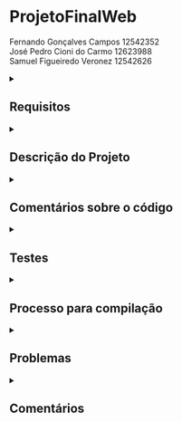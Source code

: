 # ProjetoFinalWeb

Fernando Gonçalves Campos 12542352 <br>
José Pedro Cioni do Carmo 12623988 <br>
Samuel Figueiredo Veronez 12542626

<!--Requirements-->
<details>
<summary>
  
## Requisitos
  
</summary>

  1. Dois tipos de usuários: Clientes e Administradores:<br>
  
    . Administradores gerenciam o registro de outros administradores, clientes e produtos/serviços.
  
    . Os clientes são usuários que acessam o sistema para comprar produtos/serviços.
  
    . O registro do administrador inclui, pelo menos: nome, id, telefone e e-mail.
  
    . Cada registro de cliente inclui, pelo menos: nome, id, endereço, telefone e e-mail.

  
  2. Produtos:
  
    . Os registros de produtos/serviços incluem, pelo menos: nome, id, foto, descrição, preço, quantidade em estoque e quantidade vendida.

    . Venda de Produtos (ou Serviços): Produtos são selecionados, sua quantidade escolhida e incluídos em um carrinho. Os produtos são comprados usando um número de cartão de crédito.

    . Gerenciamento de Produtos/Serviços: Administradores podem criar/atualizar/ler/excluir (CRUD) novos produtos e serviços. Por exemplo, eles podem alterar a quantidade em estoque.


  3. O sistema deve atender aos requisitos de acessibilidade e oferecer boa usabilidade. O sistema deve ser responsivo, o que significa que deve concluir as tarefas atribuídas dentro de um tempo razoável.<br>

</details>

<!--Project description-->
<details>
<summary>

## Descrição do Projeto

</summary>
  
  PetLove é um site de petshop completo, oferecendo produtos e informações para cuidar dos animais de estimação. Com interface amigável.
  
  Como funcionalidade extra criamos um botão de dark mode.

  Uma <a href="https://www.figma.com/proto/x9shT7gVxjjd68K5l27GCM/Web?type=design&node-id=1-3&scaling=min-zoom&page-id=0%3A1&starting-point-node-id=1%3A3">Versão Figma</a> do mockup também foi feita.
  
  Os arquivos HTML/CSS de algumas dessas páginas estão disponibilizados na <a href="https://github.com/Fernando-Goncalves-Campos/ProjetoFinalWeb/tree/main/Prototipos">Pasta Prototipos</a>.
  
   ## Diagrama de Navegação

  ![alt text](https://github.com/Fernando-Goncalves-Campos/ProjetoFinalWeb/blob/main/Diagrama.png?raw=true)
  
   ### Página Principal
  
  ![alt text](https://github.com/Fernando-Goncalves-Campos/ProjetoFinalWeb/blob/main/Mockup/Loja.png?raw=true)
  
  ### Página Principal - versão white mode
 
  ![alt text](https://github.com/Fernando-Goncalves-Campos/ProjetoFinalWeb/blob/main/Mockup/Loja-white.png?raw=true)
  
  ### Detalhes do item
  
  ![alt text](https://github.com/Fernando-Goncalves-Campos/ProjetoFinalWeb/blob/main/Mockup/ItemDescription.png?raw=true)
  
  ### Carrinho de compra
  
  ![alt text](https://github.com/Fernando-Goncalves-Campos/ProjetoFinalWeb/blob/main/Mockup/Cart.png?raw=true)
  
  ### Login
  
  ![alt text](https://github.com/Fernando-Goncalves-Campos/ProjetoFinalWeb/blob/main/Mockup/Login.png?raw=true)
  
  ### Registrar
  
  ![alt text](https://github.com/Fernando-Goncalves-Campos/ProjetoFinalWeb/blob/main/Mockup/CreateAccount.png?raw=true)
  
</details>

<!--Comments about the code-->
<details>
<summary>

## Comentários sobre o código

</summary>


</details>

<!--Tests-->
<details>
<summary>

## Testes

</summary>

### Plano de teste

### Resultado dos testes

</details>

<!--Build procedures-->
<details>
<summary>

## Processo para compilação

</summary>

É preciso ter o node.js instalado (eu acho): https://nodejs.org/en
a versão utilizada foi a 18.16

Para abrir o site, deve-se abrir o diretório do react (lojaonline) no terminal e rodar o comando "npm start".

</details>

<!--Problems-->
<details>
<summary>

## Problemas

</summary>

</details>

<!--Comments-->
<details>
<summary>

## Comentários

</summary>


</details>
